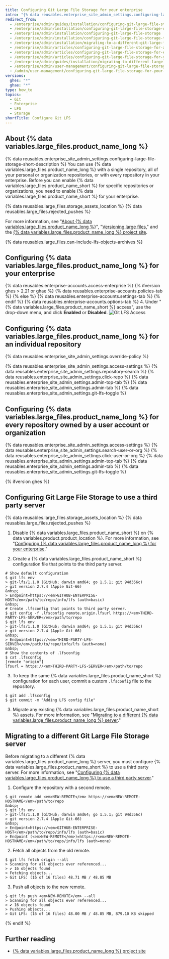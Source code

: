```yaml
---
title: Configuring Git Large File Storage for your enterprise
intro: "{% data reusables.enterprise_site_admin_settings.configuring-large-file-storage-short-description %}"
redirect_from:
  - /enterprise/admin/guides/installation/configuring-git-large-file-storage-on-github-enterprise/
  - /enterprise/admin/installation/configuring-git-large-file-storage-on-github-enterprise-server
  - /enterprise/admin/installation/configuring-git-large-file-storage
  - /enterprise/admin/installation/configuring-git-large-file-storage-to-use-a-third-party-server
  - /enterprise/admin/installation/migrating-to-a-different-git-large-file-storage-server
  - /enterprise/admin/articles/configuring-git-large-file-storage-for-a-repository/
  - /enterprise/admin/articles/configuring-git-large-file-storage-for-every-repository-owned-by-a-user-account-or-organization/
  - /enterprise/admin/articles/configuring-git-large-file-storage-for-your-appliance/
  - /enterprise/admin/guides/installation/migrating-to-different-large-file-storage-server/
  - /enterprise/admin/user-management/configuring-git-large-file-storage-for-your-enterprise
  - /admin/user-management/configuring-git-large-file-storage-for-your-enterprise
versions:
  ghes: "*"
  ghae: "*"
type: how_to
topics:
  - Git
  - Enterprise
  - LFS
  - Storage
shortTitle: Configure Git LFS
---
```


## About {% data variables.large_files.product_name_long %}

{% data reusables.enterprise_site_admin_settings.configuring-large-file-storage-short-description %} You can use {% data variables.large_files.product_name_long %} with a single repository, all of your personal or organization repositories, or with every repository in your enterprise. Before you can enable {% data variables.large_files.product_name_short %} for specific repositories or organizations, you need to enable {% data variables.large_files.product_name_short %} for your enterprise.

{% data reusables.large_files.storage_assets_location %}
{% data reusables.large_files.rejected_pushes %}

For more information, see "[About {% data variables.large_files.product_name_long %}](/articles/about-git-large-file-storage)", "[Versioning large files](/enterprise/user/articles/versioning-large-files/)," and the [{% data variables.large_files.product_name_long %} project site](https://git-lfs.github.com/).

{% data reusables.large_files.can-include-lfs-objects-archives %}

## Configuring {% data variables.large_files.product_name_long %} for your enterprise

{% data reusables.enterprise-accounts.access-enterprise %}
{% ifversion ghes > 2.21 or ghae %}
{% data reusables.enterprise-accounts.policies-tab %}
{% else %}
{% data reusables.enterprise-accounts.settings-tab %}
{% endif %}
{% data reusables.enterprise-accounts.options-tab %} 4. Under "{% data variables.large_files.product_name_short %} access", use the drop-down menu, and click **Enabled** or **Disabled**.
![Git LFS Access](/assets/images/enterprise/site-admin-settings/git-lfs-admin-center.png)

## Configuring {% data variables.large_files.product_name_long %} for an individual repository

{% data reusables.enterprise_site_admin_settings.override-policy %}

{% data reusables.enterprise_site_admin_settings.access-settings %}
{% data reusables.enterprise_site_admin_settings.repository-search %}
{% data reusables.enterprise_site_admin_settings.click-repo %}
{% data reusables.enterprise_site_admin_settings.admin-top-tab %}
{% data reusables.enterprise_site_admin_settings.admin-tab %}
{% data reusables.enterprise_site_admin_settings.git-lfs-toggle %}

## Configuring {% data variables.large_files.product_name_long %} for every repository owned by a user account or organization

{% data reusables.enterprise_site_admin_settings.access-settings %}
{% data reusables.enterprise_site_admin_settings.search-user-or-org %}
{% data reusables.enterprise_site_admin_settings.click-user-or-org %}
{% data reusables.enterprise_site_admin_settings.admin-top-tab %}
{% data reusables.enterprise_site_admin_settings.admin-tab %}
{% data reusables.enterprise_site_admin_settings.git-lfs-toggle %}

{% ifversion ghes %}

## Configuring Git Large File Storage to use a third party server

{% data reusables.large_files.storage_assets_location %}
{% data reusables.large_files.rejected_pushes %}

1. Disable {% data variables.large_files.product_name_short %} on {% data variables.product.product_location %}. For more information, see "[Configuring {% data variables.large_files.product_name_long %} for your enterprise](#configuring-git-large-file-storage-for-your-enterprise)."

2. Create a {% data variables.large_files.product_name_short %} configuration file that points to the third party server.

```shell
# Show default configuration
$ git lfs env
> git-lfs/1.1.0 (GitHub; darwin amd64; go 1.5.1; git 94d356c)
> git version 2.7.4 (Apple Git-66)
&nbsp;
> Endpoint=https://<em>GITHUB-ENTERPRISE-HOST</em>/path/to/repo/info/lfs (auth=basic)
&nbsp;
# Create .lfsconfig that points to third party server.
$ git config -f .lfsconfig remote.origin.lfsurl https://<em>THIRD-PARTY-LFS-SERVER</em>/path/to/repo
$ git lfs env
> git-lfs/1.1.0 (GitHub; darwin amd64; go 1.5.1; git 94d356c)
> git version 2.7.4 (Apple Git-66)
&nbsp;
> Endpoint=https://<em>THIRD-PARTY-LFS-SERVER</em>/path/to/repo/info/lfs (auth=none)
&nbsp;
# Show the contents of .lfsconfig
$ cat .lfsconfig
[remote "origin"]
lfsurl = https://<em>THIRD-PARTY-LFS-SERVER</em>/path/to/repo
```

3. To keep the same {% data variables.large_files.product_name_short %} configuration for each user, commit a custom `.lfsconfig` file to the repository.

```shell
$ git add .lfsconfig
$ git commit -m "Adding LFS config file"
```

3. Migrate any existing {% data variables.large_files.product_name_short %} assets. For more information, see "[Migrating to a different {% data variables.large_files.product_name_long %} server](#migrating-to-a-different-git-large-file-storage-server)."

## Migrating to a different Git Large File Storage server

Before migrating to a different {% data variables.large_files.product_name_long %} server, you must configure {% data variables.large_files.product_name_short %} to use a third party server. For more information, see "[Configuring {% data variables.large_files.product_name_long %} to use a third party server](#configuring-git-large-file-storage-to-use-a-third-party-server)."

1. Configure the repository with a second remote.

```shell
$ git remote add <em>NEW-REMOTE</em> https://<em>NEW-REMOTE-HOSTNAME</em>/path/to/repo
&nbsp;
$ git lfs env
> git-lfs/1.1.0 (GitHub; darwin amd64; go 1.5.1; git 94d356c)
> git version 2.7.4 (Apple Git-66)
&nbsp;
> Endpoint=https://<em>GITHUB-ENTERPRISE-HOST</em>/path/to/repo/info/lfs (auth=basic)
> Endpoint (<em>NEW-REMOTE</em>)=https://<em>NEW-REMOTE-HOSTNAME</em>/path/to/repo/info/lfs (auth=none)
```

2. Fetch all objects from the old remote.

```shell
$ git lfs fetch origin --all
> Scanning for all objects ever referenced...
> ✔ 16 objects found
> Fetching objects...
> Git LFS: (16 of 16 files) 48.71 MB / 48.85 MB
```

3. Push all objects to the new remote.

```shell
$ git lfs push <em>NEW-REMOTE</em> --all
> Scanning for all objects ever referenced...
> ✔ 16 objects found
> Pushing objects...
> Git LFS: (16 of 16 files) 48.00 MB / 48.85 MB, 879.10 KB skipped
```

{% endif %}

## Further reading

- [{% data variables.large_files.product_name_long %} project site](https://git-lfs.github.com/)
